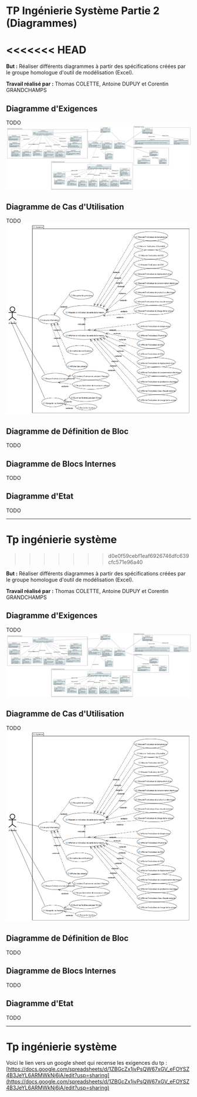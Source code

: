 # TP Ingénierie Système Partie 2 (Diagrammes)
<<<<<<< HEAD
=======

**But :** Réaliser différents diagrammes à partir des spécifications créées par le groupe homologue d'outil de modélisation (Excel).

**Travail réalisé par :** Thomas COLETTE, Antoine DUPUY et Corentin GRANDCHAMPS

## Diagramme d'Exigences 

TODO
![Requirement](Requirement.png)

## Diagramme de Cas d'Utilisation

TODO
![UseCase](UseCase.png)

## Diagramme de Définition de Bloc

TODO

## Diagramme de Blocs Internes

TODO

## Diagramme d'Etat

TODO


------------------------------------------------------------------------
# Tp ingénierie système
>>>>>>> d0e0f59cebf1eaf6926746dfc639cfc571e96a40

**But :** Réaliser différents diagrammes à partir des spécifications créées par le groupe homologue d'outil de modélisation (Excel).

**Travail réalisé par :** Thomas COLETTE, Antoine DUPUY et Corentin GRANDCHAMPS

## Diagramme d'Exigences 

TODO
![Requirement](Requirement.png)

## Diagramme de Cas d'Utilisation

TODO
![UseCase](UseCase.png)

## Diagramme de Définition de Bloc

TODO

## Diagramme de Blocs Internes

TODO

## Diagramme d'Etat

TODO


------------------------------------------------------------------------
# Tp ingénierie système

Voici le lien vers un google sheet qui recense les exigences du tp :
[https://docs.google.com/spreadsheets/d/1ZBGcZx1jvPsQW67xGV_eFOYSZ4B3JeYL6ARMWkNj6jA/edit?usp=sharing](https://docs.google.com/spreadsheets/d/1ZBGcZx1jvPsQW67xGV_eFOYSZ4B3JeYL6ARMWkNj6jA/edit?usp=sharing)
